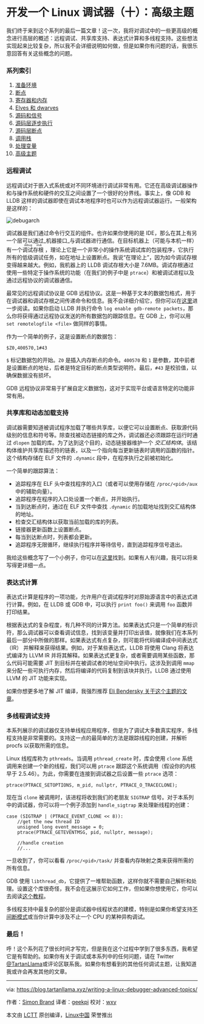 开发一个 Linux 调试器（十）：高级主题
============================================================ 

我们终于来到这个系列的最后一篇文章！这一次，我将对调试中的一些更高级的概念进行高层的概述：远程调试、共享库支持、表达式计算和多线程支持。这些想法实现起来比较复杂，所以我不会详细说明如何做，但是如果你有问题的话，我很乐意回答有关这些概念的问题。

### 系列索引

1.  [准备环境][1]
2.  [断点][2]
3.  [寄存器和内存][3]
4.  [Elves 和 dwarves][4]
5.  [源码和信号][5]
6.  [源码层逐步执行][6]
7.  [源码层断点][7]
8.  [调用栈][8]
9.  [处理变量][9]
10. [高级主题][10]

### 远程调试

远程调试对于嵌入式系统或对不同环境进行调试非常有用。它还在高级调试器操作和与操作系统和硬件的交互之间设置了一个很好的分界线。事实上，像 GDB 和 LLDB 这样的调试器即使在调试本地程序时也可以作为远程调试器运行。一般架构是这样的：

![debugarch](https://blog.tartanllama.xyz/assets/debugarch.png)

调试器是我们通过命令行交互的组件。也许如果你使用的是 IDE，那么在其上有另一个层可以通过_机器接口_与调试器进行通信。在目标机器上（可能与本机一样）有一个<ruby>调试存根<rt>debug stub</rt></ruby> ，理论上它是一个非常小的操作系统调试库的包装程序，它执行所有的低级调试任务，如在地址上设置断点。我说“在理论上”，因为如今调试存根变得越来越大。例如，我机器上的 LLDB 调试存根大小是 7.6MB。调试存根通过使用一些特定于操作系统的功能（在我们的例子中是 `ptrace`）和被调试进程以及通过远程协议的调试器通信。

最常见的远程调试协议是 GDB 远程协议。这是一种基于文本的数据包格式，用于在调试器和调试存根之间传递命令和信息。我不会详细介绍它，但你可以在[这里][11]进一步阅读。如果你启动 LLDB 并执行命令 `log enable gdb-remote packets`，那么你将获得通过远程协议发送的所有数据包的跟踪信息。在 GDB 上，你可以用 `set remotelogfile <file>` 做同样的事情。

作为一个简单的例子，这是设置断点的数据包：

```
$Z0,400570,1#43
```

`$` 标记数据包的开始。`Z0` 是插入内存断点的命令。`400570` 和 `1` 是参数，其中前者是设置断点的地址，后者是特定目标的断点类型说明符。最后，`#43` 是校验值，以确保数据没有损坏。

GDB 远程协议非常易于扩展自定义数据包，这对于实现平台或语言特定的功能非常有用。

### 共享库和动态加载支持

调试器需要知道被调试程序加载了哪些共享库，以便它可以设置断点、获取源代码级别的信息和符号等。除查找被动态链接的库之外，调试器还必须跟踪在运行时通过 `dlopen` 加载的库。为了达到这个目的，动态链接器维护一个 _交汇结构体_。该结构体维护共享库描述符的链表，以及一个指向每当更新链表时调用的函数的指针。这个结构存储在 ELF 文件的 `.dynamic` 段中，在程序执行之前被初始化。

一个简单的跟踪算法：

*   追踪程序在 ELF 头中查找程序的入口（或者可以使用存储在 `/proc/<pid>/aux` 中的辅助向量）。
*   追踪程序在程序的入口处设置一个断点，并开始执行。
*   当到达断点时，通过在 ELF 文件中查找 `.dynamic` 的加载地址找到交汇结构体的地址。
*   检查交汇结构体以获取当前加载的库的列表。
*   链接器更新函数上设置断点。
*   每当到达断点时，列表都会更新。
*   追踪程序无限循环，继续执行程序并等待信号，直到追踪程序信号退出。

我给这些概念写了一个小例子，你可以在[这里][12]找到。如果有人有兴趣，我可以将来写得更详细一点。

### 表达式计算

表达式计算是程序的一项功能，允许用户在调试程序时对原始源语言中的表达式进行计算。例如，在 LLDB 或 GDB 中，可以执行 `print foo()` 来调用 `foo` 函数并打印结果。

根据表达式的复杂程度，有几种不同的计算方法。如果表达式只是一个简单的标识符，那么调试器可以查看调试信息，找到该变量并打印出该值，就像我们在本系列最后一部分中所做的那样。如果表达式有点复杂，则可能将代码编译成中间表达式 （IR） 并解释来获得结果。例如，对于某些表达式，LLDB 将使用 Clang 将表达式编译为 LLVM IR 并将其解释。如果表达式更复杂，或者需要调用某些函数，那么代码可能需要 JIT 到目标并在被调试者的地址空间中执行。这涉及到调用 `mmap` 来分配一些可执行内存，然后将编译的代码复制到该块并执行。LLDB 通过使用 LLVM 的 JIT 功能来实现。

如果你想更多地了解 JIT 编译，我强烈推荐 [Eli Bendersky 关于这个主题的文章][13]。

### 多线程调试支持

本系列展示的调试器仅支持单线程应用程序，但是为了调试大多数真实程序，多线程支持是非常需要的。支持这一点的最简单的方法是跟踪线程的创建，并解析 procfs 以获取所需的信息。

Linux 线程库称为 `pthreads`。当调用 `pthread_create` 时，库会使用 `clone` 系统调用来创建一个新的线程，我们可以用 `ptrace` 跟踪这个系统调用（假设你的内核早于 2.5.46）。为此，你需要在连接到调试器之后设置一些 `ptrace` 选项：

```
ptrace(PTRACE_SETOPTIONS, m_pid, nullptr, PTRACE_O_TRACECLONE);
```

现在当 `clone` 被调用时，该进程将收到我们的老朋友 `SIGTRAP` 信号。对于本系列中的调试器，你可以将一个例子添加到 `handle_sigtrap` 来处理新线程的创建：

```
case (SIGTRAP | (PTRACE_EVENT_CLONE << 8)):
    //get the new thread ID
    unsigned long event_message = 0;
    ptrace(PTRACE_GETEVENTMSG, pid, nullptr, message);

    //handle creation
    //...
```

一旦收到了，你可以看看 `/proc/<pid>/task/` 并查看内存映射之类来获得所需的所有信息。

GDB 使用 `libthread_db`，它提供了一堆帮助函数，这样你就不需要自己解析和处理。设置这个库很奇怪，我不会在这展示它如何工作，但如果你想使用它，你可以去阅读[这个教程][14]。

多线程支持中最复杂的部分是调试器中线程状态的建模，特别是如果你希望支持[不间断模式][15]或当你计算中涉及不止一个 CPU 的某种异构调试。

### 最后！

呼！这个系列花了很长时间才写完，但是我在这个过程中学到了很多东西，我希望它是有帮助的。如果你有关于调试或本系列中的任何问题，请在 Twitter [@TartanLlama][16]或评论区联系我。如果你有想看到的其他任何调试主题，让我知道我或许会再发其他的文章。

--------------------------------------------------------------------------------

via: https://blog.tartanllama.xyz/writing-a-linux-debugger-advanced-topics/

作者：[Simon Brand][a]
译者：[geekpi](https://github.com/geekpi)
校对：[wxy](https://github.com/wxy)

本文由 [LCTT](https://github.com/LCTT/TranslateProject) 原创编译，[Linux中国](https://linux.cn/) 荣誉推出

[a]:https://www.twitter.com/TartanLlama
[1]:https://linux.cn/article-8626-1.html
[2]:https://linux.cn/article-8645-1.html
[3]:https://linux.cn/article-8663-1.html
[4]:https://linux.cn/article-8719-1.html
[5]:https://linux.cn/article-8812-1.html
[6]:https://linux.cn/article-8813-1.html
[7]:https://linux.cn/article-8890-1.html
[8]:https://linux.cn/article-8930-1.html
[9]:https://linux.cn/article-8936-1.html
[10]:https://blog.tartanllama.xyz/writing-a-linux-debugger-advanced-topics/
[11]:https://sourceware.org/gdb/onlinedocs/gdb/Remote-Protocol.html
[12]:https://github.com/TartanLlama/dltrace
[13]:http://eli.thegreenplace.net/tag/code-generation
[14]:http://timetobleed.com/notes-about-an-odd-esoteric-yet-incredibly-useful-library-libthread_db/
[15]:https://sourceware.org/gdb/onlinedocs/gdb/Non_002dStop-Mode.html
[16]:https://twitter.com/TartanLlama
